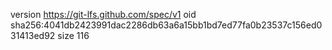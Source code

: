 version https://git-lfs.github.com/spec/v1
oid sha256:4041db2423991dac2286db63a6a15bb1bd7ed77fa0b23537c156ed031413ed92
size 116
